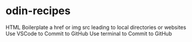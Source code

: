 # odin-recipes
HTML Boilerplate
a href or img src leading to local directories or websites
Use VSCode to Commit to GitHub
Use terminal to Commit to GitHub
